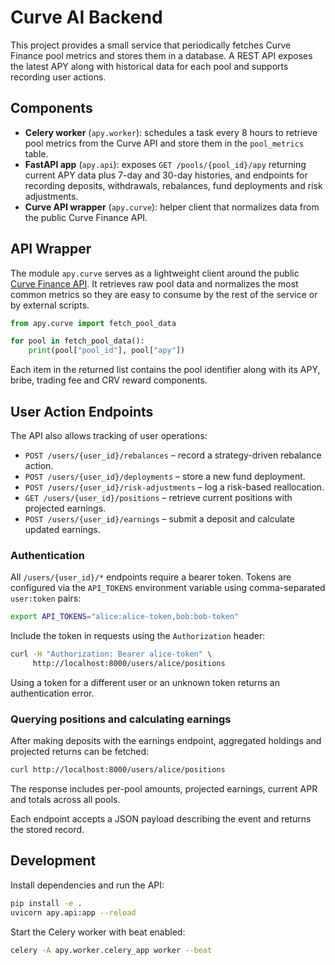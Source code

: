 # Curve AI Backend

This project provides a small service that periodically fetches Curve Finance pool
metrics and stores them in a database. A REST API exposes the latest APY along with
historical data for each pool and supports recording user actions.

## Components

- **Celery worker** (`apy.worker`): schedules a task every 8 hours to retrieve pool
  metrics from the Curve API and store them in the `pool_metrics` table.
- **FastAPI app** (`apy.api`): exposes `GET /pools/{pool_id}/apy` returning current
  APY data plus 7-day and 30-day histories, and endpoints for recording deposits,
  withdrawals, rebalances, fund deployments and risk adjustments.
- **Curve API wrapper** (`apy.curve`): helper client that normalizes data from the
  public Curve Finance API.

## API Wrapper

The module `apy.curve` serves as a lightweight client around the public
[Curve Finance API](https://api.curve.fi/api/getPools/ethereum/main). It retrieves
raw pool data and normalizes the most common metrics so they are easy to consume by
the rest of the service or by external scripts.

```python
from apy.curve import fetch_pool_data

for pool in fetch_pool_data():
    print(pool["pool_id"], pool["apy"])
```

Each item in the returned list contains the pool identifier along with its APY,
bribe, trading fee and CRV reward components.

## User Action Endpoints

The API also allows tracking of user operations:

- `POST /users/{user_id}/rebalances` – record a strategy-driven rebalance action.
- `POST /users/{user_id}/deployments` – store a new fund deployment.
- `POST /users/{user_id}/risk-adjustments` – log a risk-based reallocation.
- `GET /users/{user_id}/positions` – retrieve current positions with projected earnings.
- `POST /users/{user_id}/earnings` – submit a deposit and calculate updated earnings.

### Authentication

All `/users/{user_id}/*` endpoints require a bearer token. Tokens are configured
via the `API_TOKENS` environment variable using comma-separated `user:token`
pairs:

```bash
export API_TOKENS="alice:alice-token,bob:bob-token"
```

Include the token in requests using the `Authorization` header:

```bash
curl -H "Authorization: Bearer alice-token" \
     http://localhost:8000/users/alice/positions
```

Using a token for a different user or an unknown token returns an authentication
error.

### Querying positions and calculating earnings

After making deposits with the earnings endpoint, aggregated holdings and projected
returns can be fetched:

```bash
curl http://localhost:8000/users/alice/positions
```

The response includes per-pool amounts, projected earnings, current APR and totals
across all pools.

Each endpoint accepts a JSON payload describing the event and returns the stored
record.

## Development

Install dependencies and run the API:

```bash
pip install -e .
uvicorn apy.api:app --reload
```

Start the Celery worker with beat enabled:

```bash
celery -A apy.worker.celery_app worker --beat
```
